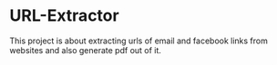 # URL-Extractor
This project is about extracting urls of email and facebook links from websites and also generate pdf out of it. 
